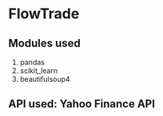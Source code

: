 # FlowTrade

## Modules used
1. pandas
2. scikit_learn
3. beautifulsoup4


## API used: Yahoo Finance API
